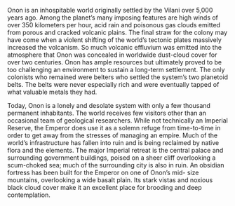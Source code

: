 Onon is an inhospitable world originally settled by the Vilani over 5,000 years ago. Among the planet’s many imposing features are high winds of over 350 kilometers per hour, acid rain and poisonous gas clouds emitted from porous and cracked volcanic plains. The final straw for the colony may have come when a violent shifting of the world’s tectonic plates massively increased the volcanism. So much volcanic effluvium was emitted into the atmosphere that Onon was concealed in worldwide dust-cloud cover for over two centuries. Onon has ample resources but ultimately proved to be too challenging an environment to sustain a long-term settlement. The only colonists who remained were belters who settled the system’s two planetoid belts. The belts were never especially rich and were eventually tapped of what valuable metals they had.

Today, Onon is a lonely and desolate system with only a few thousand permanent inhabitants. The world receives few visitors other than an occasional team of geological researchers. While not technically an Imperial Reserve, the Emperor does use it as a solemn refuge from time-to-time in order to get away from the stresses of managing an empire. Much of the world’s infrastructure has fallen into ruin and is being reclaimed by native flora and the elements. The major Imperial retreat is the central palace and surrounding government buildings, poised on a sheer cliff overlooking a scum-choked sea; much of the surrounding city is also in ruin. An obsidian fortress has been built for the Emperor on one of Onon’s mid- size mountains, overlooking a wide basalt plain. Its stark vistas and noxious black cloud cover make it an excellent place for brooding and deep contemplation.
